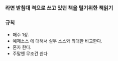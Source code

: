 ### 라면 받침대 격으로 쓰고 있던 책을 털기위한 책읽기

### 규칙
- 매주 1장.
- 예제소스 에 대해서 실무 소스와 최대한 비교한다.
- 혼자 한다.
- 주말엔 무조건 쉰다